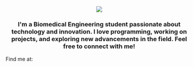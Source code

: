 <h1 align="center">
  <img src="https://github.com/user-attachments/assets/92f88e1b-3eb4-4e76-a095-21238b765d35">
</h1>
<h3 align="center">
  I'm a Biomedical Engineering student passionate about technology and innovation. I love programming, working on projects, and exploring new advancements in the field. Feel free to connect with me!
</h3>

Find me at:
